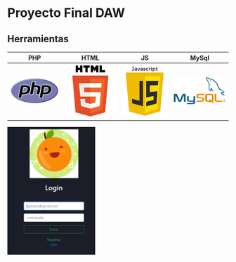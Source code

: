 # Proyecto Final DAW

## Herramientas

|      PHP       |  HTML   |                 JS                  |          MySql
|:-------------:|:------:|:--------------------------------------:|:--------------------------------------:|
<img src="Capturas/PHP.PNG" width="200px"> | <img src="Capturas/HTML.png" width="200px"> | <img src="Capturas/JS.png" width="200px"> | <img src="Capturas/MySql.PNG" width="200px">

<img src="Capturas/Loguin.PNG" width="200px">
